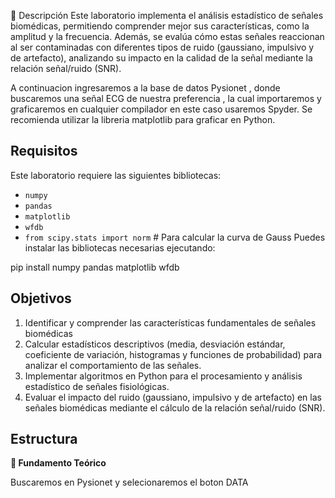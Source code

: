 📝 Descripción
Este laboratorio implementa el análisis estadístico de señales biomédicas, permitiendo comprender mejor sus características, como la amplitud y la frecuencia. Además, se evalúa cómo estas señales reaccionan al ser contaminadas con diferentes tipos de ruido (gaussiano, impulsivo y de artefacto), analizando su impacto en la calidad de la señal mediante la relación señal/ruido (SNR).

A continuacion ingresaremos a la base de datos  Pysionet , donde buscaremos una señal ECG de nuestra preferencia , la cual importaremos y graficaremos en cualquier compilador en este caso usaremos Spyder. Se recomienda utilizar la libreria matplotlib  para graficar en Python.
## Requisitos
Este laboratorio requiere las siguientes bibliotecas:
- `numpy`
- `pandas`
- `matplotlib`
- `wfdb`
- `from scipy.stats import norm`  # Para calcular la curva de Gauss
  Puedes instalar las bibliotecas necesarias ejecutando:

pip install numpy pandas matplotlib wfdb

## Objetivos 
1. Identificar y comprender las características fundamentales de señales biomédicas
2. Calcular estadísticos descriptivos (media, desviación estándar, coeficiente de variación, histogramas y funciones de probabilidad) para analizar el comportamiento de las señales.
3. Implementar algoritmos en Python para el procesamiento y análisis estadístico de señales fisiológicas.
4. Evaluar el impacto del ruido (gaussiano, impulsivo y de artefacto) en las señales biomédicas mediante el cálculo de la relación señal/ruido (SNR).


## Estructura
**🔬 Fundamento Teórico**

Buscaremos en Pysionet y selecionaremos el boton DATA



